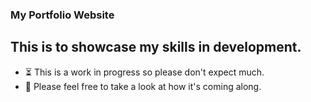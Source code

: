 ### My Portfolio Website

## This is to showcase my skills in development.

- ⏳ This is a work in progress so please don't expect much.
- 👀 Please feel free to take a look at how it's coming along.

